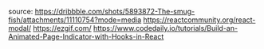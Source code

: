 source:
https://dribbble.com/shots/5893872-The-smug-fish/attachments/11110754?mode=media
https://reactcommunity.org/react-modal/
https://ezgif.com/
https://www.codedaily.io/tutorials/Build-an-Animated-Page-Indicator-with-Hooks-in-React
